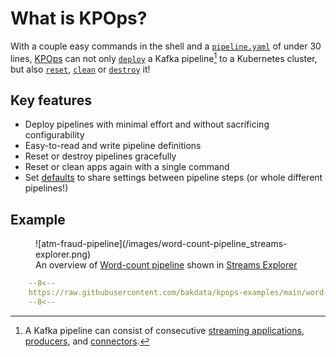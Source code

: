 # What is KPOps?

With a couple easy commands in the shell and a [`pipeline.yaml`](#example) of under 30 lines, [KPOps](/) can not only [`deploy`](/user/references/cli-commands/#deploy) a Kafka pipeline[^1] to a Kubernetes cluster, but also [`reset`](/user/references/cli-commands/#reset), [`clean`](/user/references/cli-commands/#clean) or [`destroy`](/user/references/cli-commands/#destroy) it!
[^1]:
     A Kafka pipeline can consist of consecutive [streaming applications](/user/references/components/#streamsapp), [producers](/user/references/components/#producer), and [connectors](/user/references/defaults/#kafkaconnector).

## Key features

- Deploy pipelines with minimal effort and without sacrificing configurability
- Easy-to-read and write pipeline definitions
- Reset or destroy pipelines gracefully
- Reset or clean apps again with a single command
- Set [defaults](/user/references/defaults) to share settings between pipeline steps (or whole different pipelines!)

## Example

<figure markdown>
  ![atm-fraud-pipeline](/images/word-count-pipeline_streams-explorer.png)
  <figcaption>An overview of <a href="/user/getting-started/quick-start">Word-count pipeline</a> shown in <a href="https://github.com/bakdata/streams-explorer#streams-explorer" target="_blank">Streams Explorer</a></figcaption>
</figure>

```yaml title="Word-count pipeline.yaml"
    --8<--
    https://raw.githubusercontent.com/bakdata/kpops-examples/main/word-count/deployment/kpops/pipeline.yaml
    --8<--
```

